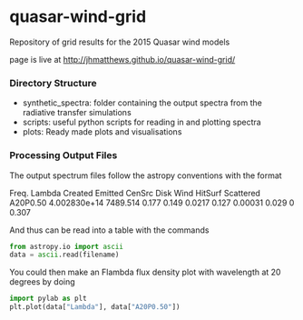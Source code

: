 # quasar-wind-grid

Repository of grid results for the 2015 Quasar wind models

page is live at http://jhmatthews.github.io/quasar-wind-grid/


### Directory Structure

* synthetic_spectra: folder containing the output spectra from the radiative transfer simulations
* scripts: useful python scripts for reading in and plotting spectra
* plots: Ready made plots and visualisations

### Processing Output Files

The output spectrum files follow the astropy conventions with the format

Freq.        Lambda  Created  Emitted   CenSrc  Disk     Wind     HitSurf Scattered A20P0.50 
4.002830e+14 7489.514     0.177    0.149   0.0217    0.127  0.00031    0.029        0    0.307   

And thus can be read into a table with the commands

```Python
from astropy.io import ascii
data = ascii.read(filename)
```

You could then make an Flambda flux density plot with wavelength at 20 degrees by doing

```Python
import pylab as plt
plt.plot(data["Lambda"], data["A20P0.50"])
```


